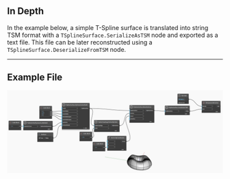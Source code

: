 <!--- Autodesk.DesignScript.Geometry.TSpline.TSplineSurface.SerializeAsTSM --->
<!--- HPPPUZ44WSFE77XKRGFZMFM4FVPCIAERWGT6OF6U3ECKGKVBF3FA --->
## In Depth
In the example below, a simple T-Spline surface is translated into string TSM format with a `TSplineSurface.SerializeAsTSM` node and exported as a text file. This file can be later reconstructed using a `TSplineSurface.DeserializeFromTSM` node.
___
## Example File

![TSplineSurface.SerializeAsTSM](./HPPPUZ44WSFE77XKRGFZMFM4FVPCIAERWGT6OF6U3ECKGKVBF3FA_img.jpg)